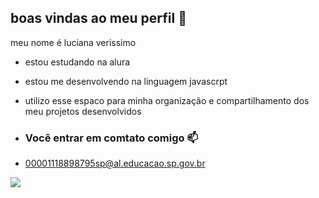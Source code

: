 ## boas vindas ao  meu perfil 🖤

meu nome é luciana verissimo

- estou estudando na alura
- estou me desenvolvendo na linguagem javascrpt
- utilizo esse espaco para minha organização e compartilhamento dos meu projetos desenvolvidos

- ### Você entrar em comtato comigo 📫

- 00001118898795sp@al.educacao.sp.gov.br

![](https://media1.tenor.com/m/yvX3fM7b40sAAAAC/lilo-stitch.gif)
